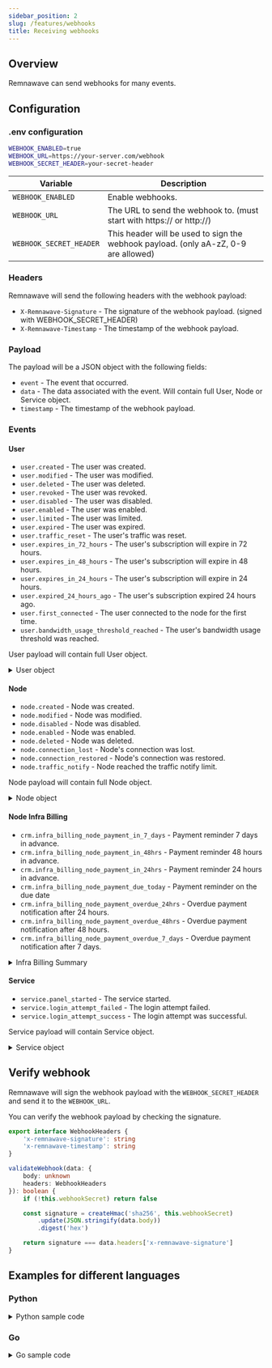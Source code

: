 ```yaml
---
sidebar_position: 2
slug: /features/webhooks
title: Receiving webhooks
---
```


## Overview

Remnawave can send webhooks for many events.

## Configuration

### .env configuration

```bash
WEBHOOK_ENABLED=true
WEBHOOK_URL=https://your-server.com/webhook
WEBHOOK_SECRET_HEADER=your-secret-header
```

| Variable                | Description                                                                         |
| ----------------------- | ----------------------------------------------------------------------------------- |
| `WEBHOOK_ENABLED`       | Enable webhooks.                                                                    |
| `WEBHOOK_URL`           | The URL to send the webhook to. (must start with https:// or http://)               |
| `WEBHOOK_SECRET_HEADER` | This header will be used to sign the webhook payload. (only aA-zZ, 0-9 are allowed) |

### Headers

Remnawave will send the following headers with the webhook payload:

- `X-Remnawave-Signature` - The signature of the webhook payload. (signed with WEBHOOK_SECRET_HEADER)
- `X-Remnawave-Timestamp` - The timestamp of the webhook payload.

### Payload

The payload will be a JSON object with the following fields:

- `event` - The event that occurred.
- `data` - The data associated with the event. Will contain full User, Node or Service object.
- `timestamp` - The timestamp of the webhook payload.

### Events

#### User

- `user.created` - The user was created.
- `user.modified` - The user was modified.
- `user.deleted` - The user was deleted.
- `user.revoked` - The user was revoked.
- `user.disabled` - The user was disabled.
- `user.enabled` - The user was enabled.
- `user.limited` - The user was limited.
- `user.expired` - The user was expired.
- `user.traffic_reset` - The user's traffic was reset.
- `user.expires_in_72_hours` - The user's subscription will expire in 72 hours.
- `user.expires_in_48_hours` - The user's subscription will expire in 48 hours.
- `user.expires_in_24_hours` - The user's subscription will expire in 24 hours.
- `user.expired_24_hours_ago` - The user's subscription expired 24 hours ago.
- `user.first_connected` - The user connected to the node for the first time.
- `user.bandwidth_usage_threshold_reached` - The user's bandwidth usage threshold was reached.

User payload will contain full User object.

<details>
<summary>User object</summary>

```typescript
uuid: string
subscriptionUuid: string
shortUuid: string
username: string
status: 'DISABLED' | 'LIMITED' | 'EXPIRED' | 'ACTIVE'
usedTrafficBytes: string
lifetimeUsedTrafficBytes: string

trafficLimitBytes: string

trafficLimitStrategy: 'NO_RESET' | 'DAY' | 'WEEK' | 'MONTH'
subLastUserAgent: string | null
subLastOpenedAt: string | null

expireAt: string
onlineAt: string | null
subRevokedAt: string | null
lastTrafficResetAt: string | null

trojanPassword: string
vlessUuid: string
ssPassword: string

description: null | string
telegramId: string | null
email: string | null

hwidDeviceLimit: number | null
createdAt: string
updatedAt: string

firstConnectedAt: string | null
lastTriggeredThreshold: number

activeUserInbounds: Array<{
    uuid: string
    tag: string
    type: string
    network: string | null
    security: string | null
}>
```

</details>

#### Node

- `node.created` - Node was created.
- `node.modified` - Node was modified.
- `node.disabled` - Node was disabled.
- `node.enabled` - Node was enabled.
- `node.deleted` - Node was deleted.
- `node.connection_lost` - Node's connection was lost.
- `node.connection_restored` - Node's connection was restored.
- `node.traffic_notify` - Node reached the traffic notify limit.

Node payload will contain full Node object.

<details>
<summary>Node object</summary>

```typescript
uuid: string
name: string
address: string
port: null | number
isConnected: boolean
isConnecting: boolean
isDisabled: boolean
isNodeOnline: boolean
isXrayRunning: boolean
lastStatusChange: string | null
lastStatusMessage: string | null

xrayVersion: string | null
xrayUptime: string

usersOnline: number | null

isTrafficTrackingActive: boolean
trafficResetDay: number | null
trafficLimitBytes: string | null
trafficUsedBytes: string | null
notifyPercent: number | null

viewPosition: number
countryCode: string
consumptionMultiplier: string

cpuCount: number | null
cpuModel: string | null
totalRam: string | null

createdAt: string
updatedAt: string

excludedInbounds: Array<{
    uuid: string
    tag: string
    type: string
    network: string | null
    security: string | null
}>
```

</details>

#### Node Infra Billing

- `crm.infra_billing_node_payment_in_7_days` - Payment reminder 7 days in advance.
- `crm.infra_billing_node_payment_in_48hrs` - Payment reminder 48 hours in advance.
- `crm.infra_billing_node_payment_in_24hrs` - Payment reminder 24 hours in advance.
- `crm.infra_billing_node_payment_due_today` - Payment reminder on the due date
- `crm.infra_billing_node_payment_overdue_24hrs` - Overdue payment notification after 24 hours.
- `crm.infra_billing_node_payment_overdue_48hrs` - Overdue payment notification after 48 hours.
- `crm.infra_billing_node_payment_overdue_7_days` - Overdue payment notification after 7 days.

<details>	
<summary>Infra Billing Summary</summary>

```typescript
nodeName: string
providerName: string
loginUrl: string
nextBillingAt: date
```

</details>

#### Service

- `service.panel_started` - The service started.
- `service.login_attempt_failed` - The login attempt failed.
- `service.login_attempt_success` - The login attempt was successful.

Service payload will contain Service object.

<details>
<summary>Service object</summary>

```typescript
loginAttempt?: {
    username: string
    ip: string
    userAgent: string
    description?: string
    password?: string
}
```

</details>

## Verify webhook

Remnawave will sign the webhook payload with the `WEBHOOK_SECRET_HEADER` and send it to the `WEBHOOK_URL`.

You can verify the webhook payload by checking the signature.

```typescript title="Webhook verification"
export interface WebhookHeaders {
	'x-remnawave-signature': string
	'x-remnawave-timestamp': string
}

validateWebhook(data: {
	body: unknown
	headers: WebhookHeaders
}): boolean {
	if (!this.webhookSecret) return false

	const signature = createHmac('sha256', this.webhookSecret)
		.update(JSON.stringify(data.body))
		.digest('hex')

	return signature === data.headers['x-remnawave-signature']
}
```

## Examples for different languages

### Python

<details>
<summary>Python sample code</summary>

```python
def validate_webhook(body, signature):
    webhook_secret_panel = "your_secret_token"
    """Validate webhook signature"""
    if isinstance(body, str):
        original_body = body
        logging.warning("Body is string, parsing for logging...")
        try:
            parsed_body = json.loads(body)
        except json.JSONDecodeError as e:
            logging.warning("Failed to parse body: %s", e)
            return False
    else:
        original_body = json.dumps(body, separators=(',', ':'))
        parsed_body = body

    computed_signature = hmac.new(
        webhook_secret_panel.encode('utf-8'),
        original_body.encode('utf-8'),
        hashlib.sha256
    ).hexdigest()

    return hmac.compare_digest(computed_signature, signature)

```

</details>

### Go

<details>
<summary>Go sample code</summary>

```go
package main

import (
    "crypto/hmac"
    "crypto/sha256"
    "encoding/hex"
    "encoding/json"
    "fmt"
    "io/ioutil"
    "net/http"
    "strings"
)

var webhookSecret = "your-secret-header"

type WebhookPayload struct {
    Event     string          `json:"event"`
    Data      json.RawMessage `json:"data"`
    Timestamp string          `json:"timestamp"`
}

type UserData struct {
    UUID            string `json:"uuid"`
    Username        string `json:"username"`
    Status          string `json:"status"`
    UsedTrafficBytes string `json:"usedTrafficBytes"`
    // Add other fields as needed
}

type NodeData struct {
    UUID        string `json:"uuid"`
    Name        string `json:"name"`
    IsConnected bool   `json:"isConnected"`
    // Add other fields as needed
}

func validateWebhook(body []byte, signature string) bool {
    mac := hmac.New(sha256.New, []byte(webhookSecret))
    mac.Write(body)
    expectedMAC := hex.EncodeToString(mac.Sum(nil))
    return hmac.Equal([]byte(signature), []byte(expectedMAC))
}

func webhookHandler(w http.ResponseWriter, r *http.Request) {
    // Read request body
    body, err := ioutil.ReadAll(r.Body)
    if err != nil {
        http.Error(w, "Error reading request body", http.StatusBadRequest)
        return
    }

    // Get headers
    signature := r.Header.Get("X-Remnawave-Signature")
    timestamp := r.Header.Get("X-Remnawave-Timestamp")

    // Validate signature
    if !validateWebhook(body, signature) {
        http.Error(w, "Invalid signature", http.StatusUnauthorized)
        return
    }

    // Parse payload
    var payload WebhookPayload
    if err := json.Unmarshal(body, &payload); err != nil {
        http.Error(w, "Error parsing JSON", http.StatusBadRequest)
        return
    }

    // Handle different events
    if strings.HasPrefix(payload.Event, "user.") {
        // Parse user data
        var userData UserData
        if err := json.Unmarshal(payload.Data, &userData); err != nil {
            http.Error(w, "Error parsing user data", http.StatusBadRequest)
            return
        }

        fmt.Printf("User event %s for %s\n", payload.Event, userData.Username)

        // Handle specific user events
        switch payload.Event {
        case "user.created":
            // Handle user created
        case "user.expired":
            // Handle user expired
        }
    } else if strings.HasPrefix(payload.Event, "node.") {
        // Parse node data
        var nodeData NodeData
        if err := json.Unmarshal(payload.Data, &nodeData); err != nil {
            http.Error(w, "Error parsing node data", http.StatusBadRequest)
            return
        }

        fmt.Printf("Node event %s for %s\n", payload.Event, nodeData.Name)

        // Handle specific node events
        switch payload.Event {
        case "node.connection_lost":
            // Handle node connection lost
        case "node.connection_restored":
            // Handle node connection restored
        }
    }

    w.WriteHeader(http.StatusOK)
    w.Write([]byte("Webhook received"))
}

func main() {
    http.HandleFunc("/webhook", webhookHandler)
    fmt.Println("Server running at http://localhost:3000")
    http.ListenAndServe(":3000", nil)
}
```

</details>
